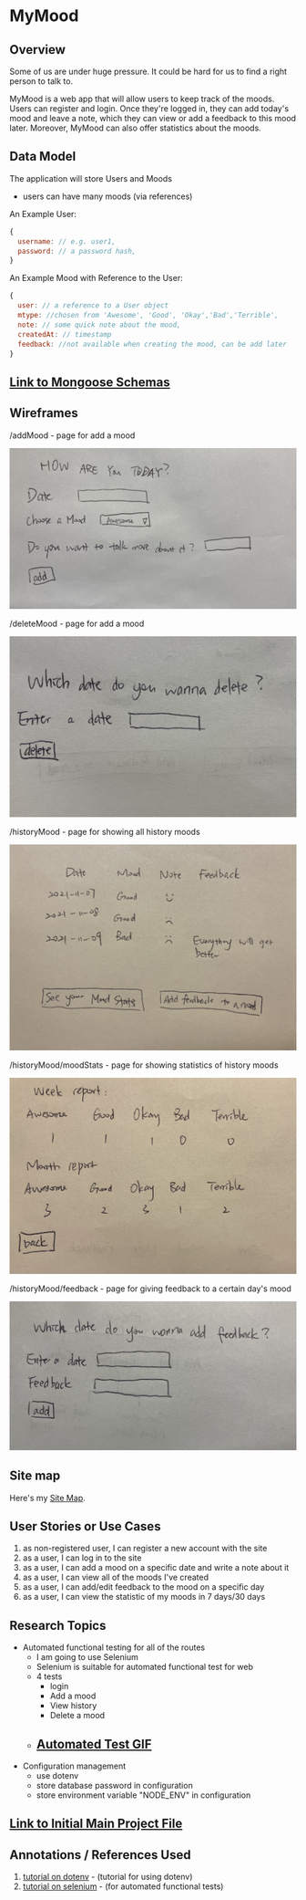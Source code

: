 # MyMood

## Overview

Some of us are under huge pressure. It could be hard for us to find a right person to talk to.

MyMood is a web app that will allow users to keep track of the moods. Users can register and login. Once they're logged in, they can add today's mood and leave a note, which they can view or add a feedback to this mood later. Moreover, MyMood can also offer statistics about the moods.


## Data Model

The application will store Users and Moods

* users can have many moods (via references)

An Example User:

```javascript
{
  username: // e.g. user1,
  password: // a password hash,
}
```

An Example Mood with Reference to the User:

```javascript
{
  user: // a reference to a User object
  mtype: //chosen from 'Awesome', 'Good', 'Okay','Bad','Terrible',
  note: // some quick note about the mood,
  createdAt: // timestamp
  feedback: //not available when creating the mood, can be add later
}
```


## [Link to Mongoose Schemas](db.js) 


## Wireframes

/addMood - page for add a mood

![list create](documentation/addMood.jpg)

/deleteMood - page for add a mood

![list create](documentation/deleteMood.jpg)

/historyMood - page for showing all history moods

![list](documentation/historyMood.jpg)

/historyMood/moodStats - page for showing statistics of history moods

![list](documentation/moodStats.jpg)

/historyMood/feedback - page for giving feedback to a certain day's mood

![list](documentation/feedback.jpg)

## Site map

Here's my [Site Map](MyMood_Site_Map.jpg).

## User Stories or Use Cases

1. as non-registered user, I can register a new account with the site
2. as a user, I can log in to the site
3. as a user, I can add a mood on a specific date and write a note about it
4. as a user, I can view all of the moods I've created
5. as a user, I can add/edit feedback to the mood on a specific day
6. as a user, I can view the statistic of my moods in 7 days/30 days

## Research Topics

* Automated functional testing for all of the routes
    * I am going to use Selenium
    * Selenium is suitable for automated functional test for web
    * 4 tests
      * login
      * Add a mood
      * View history
      * Delete a mood
    * ## [Automated Test GIF](Selenium_Test.gif) 
* Configuration management
    * use dotenv 
    * store database password in configuration
    * store environment variable "NODE_ENV" in configuration


## [Link to Initial Main Project File](app.js) 

## Annotations / References Used

1. [tutorial on dotenv](https://juejin.cn/post/6844903618915598344) - (tutorial for using dotenv)
2. [tutorial on selenium](https://selenium-python.readthedocs.io/) - (for automated functional tests) 